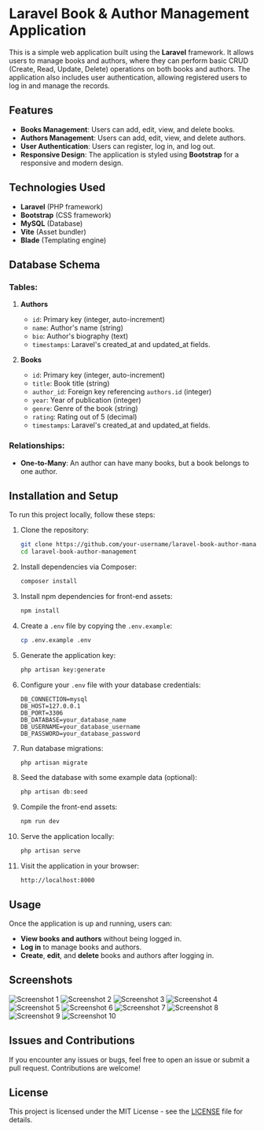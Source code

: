 # Laravel Book & Author Management Application

This is a simple web application built using the **Laravel** framework. It allows users to manage books and authors, where they can perform basic CRUD (Create, Read, Update, Delete) operations on both books and authors. The application also includes user authentication, allowing registered users to log in and manage the records.

## Features

- **Books Management**: Users can add, edit, view, and delete books.
- **Authors Management**: Users can add, edit, view, and delete authors.
- **User Authentication**: Users can register, log in, and log out.
- **Responsive Design**: The application is styled using **Bootstrap** for a responsive and modern design.

## Technologies Used

- **Laravel** (PHP framework)
- **Bootstrap** (CSS framework)
- **MySQL** (Database)
- **Vite** (Asset bundler)
- **Blade** (Templating engine)

## Database Schema

### Tables:

1. **Authors**
    - `id`: Primary key (integer, auto-increment)
    - `name`: Author's name (string)
    - `bio`: Author's biography (text)
    - `timestamps`: Laravel's created_at and updated_at fields.

2. **Books**
    - `id`: Primary key (integer, auto-increment)
    - `title`: Book title (string)
    - `author_id`: Foreign key referencing `authors.id` (integer)
    - `year`: Year of publication (integer)
    - `genre`: Genre of the book (string)
    - `rating`: Rating out of 5 (decimal)
    - `timestamps`: Laravel's created_at and updated_at fields.

### Relationships:
- **One-to-Many**: An author can have many books, but a book belongs to one author.

## Installation and Setup

To run this project locally, follow these steps:

1. Clone the repository:

    ```bash
    git clone https://github.com/your-username/laravel-book-author-management.git
    cd laravel-book-author-management
    ```

2. Install dependencies via Composer:

    ```bash
    composer install
    ```

3. Install npm dependencies for front-end assets:

    ```bash
    npm install
    ```

4. Create a `.env` file by copying the `.env.example`:

    ```bash
    cp .env.example .env
    ```

5. Generate the application key:

    ```bash
    php artisan key:generate
    ```

6. Configure your `.env` file with your database credentials:

    ```dotenv
    DB_CONNECTION=mysql
    DB_HOST=127.0.0.1
    DB_PORT=3306
    DB_DATABASE=your_database_name
    DB_USERNAME=your_database_username
    DB_PASSWORD=your_database_password
    ```

7. Run database migrations:

    ```bash
    php artisan migrate
    ```

8. Seed the database with some example data (optional):

    ```bash
    php artisan db:seed
    ```

9. Compile the front-end assets:

    ```bash
    npm run dev
    ```

10. Serve the application locally:

    ```bash
    php artisan serve
    ```

11. Visit the application in your browser:

    ```
    http://localhost:8000
    ```

## Usage

Once the application is up and running, users can:
- **View books and authors** without being logged in.
- **Log in** to manage books and authors.
- **Create**, **edit**, and **delete** books and authors after logging in.

## Screenshots

![Screenshot 1](screenshots/1.png)
![Screenshot 2](screenshots/2.png)
![Screenshot 3](screenshots/3.png)
![Screenshot 4](screenshots/4.png)
![Screenshot 5](screenshots/5.png)
![Screenshot 6](screenshots/6.png)
![Screenshot 7](screenshots/7.png)
![Screenshot 8](screenshots/8.png)
![Screenshot 9](screenshots/9.png)
![Screenshot 10](screenshots/10.png)



## Issues and Contributions

If you encounter any issues or bugs, feel free to open an issue or submit a pull request. Contributions are welcome!

## License

This project is licensed under the MIT License - see the [LICENSE](LICENSE) file for details.
